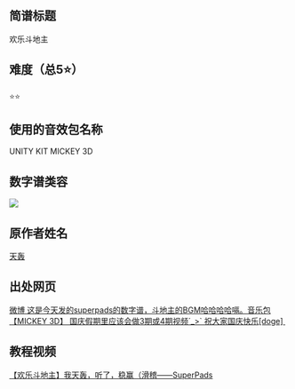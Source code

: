 ## 简谱标题

欢乐斗地主

## 难度（总5⭐）

⭐⭐

## 使用的音效包名称

UNITY KIT MICKEY 3D

## 数字谱类容

<image src='https://wx3.sinaimg.cn/mw690/b04e7919gy1fk3oa049mpj20k50dst91.jpg'>

## 原作者姓名
[天轰](https://space.bilibili.com/4690584)
## 出处网页
[微博 这是今天发的superpads的数字谱，斗地主的BGM哈哈哈哈嗝。音乐包【MICKEY 3D】 国庆假期里应该会做3期或4期视频´_>`  祝大家国庆快乐[doge] ​​​​](https://weibo.com/2957932825/FotNlxzyY)
## 教程视频
[【欢乐斗地主】我天轰，听了，稳赢（滑稽——SuperPads](https://www.bilibili.com/video/BV1Ux411g7xt)


